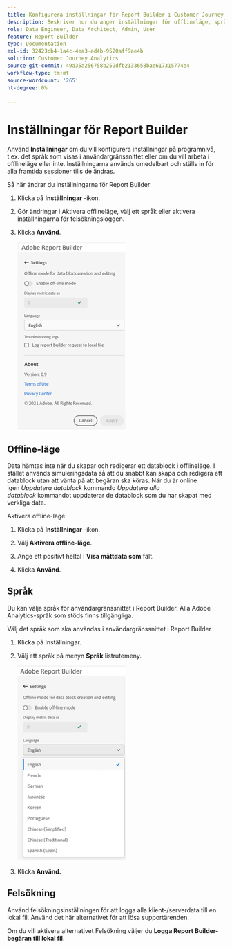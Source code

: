 ```yaml
---
title: Konfigurera inställningar för Report Builder i Customer Journey Analytics
description: Beskriver hur du anger inställningar för offlineläge, språk, aktuellt läge och felsökning.
role: Data Engineer, Data Architect, Admin, User
feature: Report Builder
type: Documentation
exl-id: 32423cb4-1a4c-4ea3-ad4b-9520aff9ae4b
solution: Customer Journey Analytics
source-git-commit: 49a35a256758b259dfb2133658bae617315774e4
workflow-type: tm+mt
source-wordcount: '265'
ht-degree: 0%

---
```


# Inställningar för Report Builder

Använd **Inställningar** om du vill konfigurera inställningar på programnivå, t.ex. det språk som visas i användargränssnittet eller om du vill arbeta i offlineläge eller inte. Inställningarna används omedelbart och ställs in för alla framtida sessioner tills de ändras.

Så här ändrar du inställningarna för Report Builder

1. Klicka på **Inställningar** -ikon.

1. Gör ändringar i Aktivera offlineläge, välj ett språk eller aktivera inställningarna för felsökningsloggen.

1. Klicka **Använd**.

   ![Klicka på Använd.](./assets/image38.png)

## Offline-läge

Data hämtas inte när du skapar och redigerar ett datablock i offlineläge. I stället används simuleringsdata så att du snabbt kan skapa och redigera ett datablock utan att vänta på att begäran ska köras. När du är online igen *Uppdatera datablock* kommando *Uppdatera alla datablock* kommandot uppdaterar de datablock som du har skapat med verkliga data.

Aktivera offline-läge

1. Klicka på **Inställningar** -ikon.

1. Välj **Aktivera offline-läge**.

1. Ange ett positivt heltal i **Visa måttdata som** fält.

1. Klicka **Använd**.

## Språk

Du kan välja språk för användargränssnittet i Report Builder. Alla Adobe Analytics-språk som stöds finns tillgängliga.

Välj det språk som ska användas i användargränssnittet i Report Builder

1. Klicka på Inställningar.

1. Välj ett språk på menyn **Språk** listrutemeny.

   ![Välj språklistan.](./assets/image39.png)

1. Klicka **Använd.**

## Felsökning

Använd felsökningsinställningen för att logga alla klient-/serverdata till en lokal fil. Använd det här alternativet för att lösa supportärenden.

Om du vill aktivera alternativet Felsökning väljer du **Logga Report Builder-begäran till lokal fil**.
